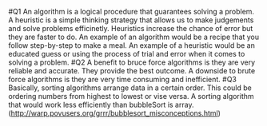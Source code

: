 #Q1
An algorithm is a logical procedure that guarantees solving a problem. A heuristic is a simple thinking strategy that allows us to make judgements and solve problems efficinetly. Heuristics increase the chance of error but they are faster to do. An example of an algorithm would be a recipe that you follow step-by-step to make a meal. An example of a heuristic would be an educated guess or using the process of trial and error when it comes to solving a problem.
#Q2
A benefit to bruce force algorithms is they are very reliable and accurate. They provide the best outcome. A downside to brute force algorithms is they are very time consuming and inefficient.
#Q3
Basically, sorting algorithms arrange data in a certain order. This could be ordering numbers from highest to lowest or vise versa. A sorting algorithm that would work less efficiently than bubbleSort is array. (http://warp.povusers.org/grrr/bubblesort_misconceptions.html)
